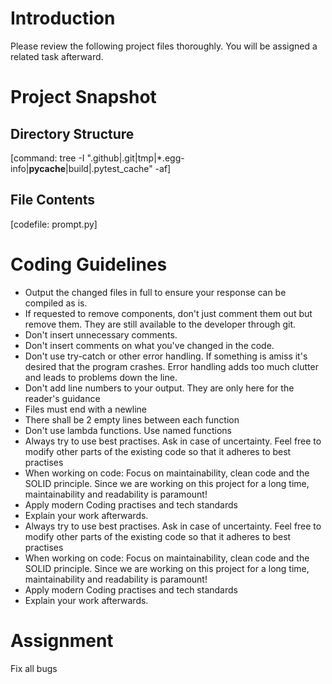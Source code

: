 # Introduction

Please review the following project files thoroughly.
You will be assigned a related task afterward.

# Project Snapshot

## Directory Structure

[command: tree -I ".github|.git|tmp|*.egg-info|__pycache__|build|.pytest_cache" -af]

## File Contents

[codefile: prompt.py]

# Coding Guidelines

-   Output the changed files in full to ensure your response can be compiled as is.
-   If requested to remove components, don't just comment them out but remove them. They are still available to the developer through git.
-   Don't insert unnecessary comments.
-   Don't insert comments on what you've changed in the code.
-   Don't use try-catch or other error handling. If something is amiss it's desired that the program crashes. Error handling adds too much clutter and leads to problems down the line.
-   Don't add line numbers to your output. They are only here for the reader's guidance
-   Files must end with a newline
-   There shall be 2 empty lines between each function
-   Don't use lambda functions. Use named functions
-   Always try to use best practises. Ask in case of uncertainty. Feel free to modify other parts of the existing code so that it adheres to best practises
-   When working on code: Focus on maintainability, clean code and the SOLID principle. Since we are working on this project for a long time, maintainability and readability is paramount!
-   Apply modern Coding practises and tech standards
-   Explain your work afterwards.
-   Always try to use best practises. Ask in case of uncertainty. Feel free to modify other parts of the existing code so that it adheres to best practises
-   When working on code: Focus on maintainability, clean code and the SOLID principle. Since we are working on this project for a long time, maintainability and readability is paramount!
-   Apply modern Coding practises and tech standards
-   Explain your work afterwards.

# Assignment

Fix all bugs
